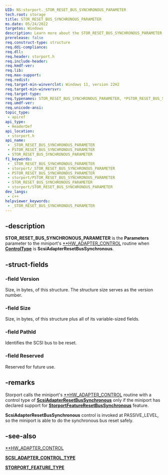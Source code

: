 ```yaml
---
UID: NS:storport._STOR_RESET_BUS_SYNCHRONOUS_PARAMETER
tech.root: storage
title: STOR_RESET_BUS_SYNCHRONOUS_PARAMETER
ms.date: 05/24/2022
targetos: Windows
description: Learn more about the STOR_RESET_BUS_SYNCHRONOUS_PARAMETER structure.
prerelease: false
req.construct-type: structure
req.ddi-compliance: 
req.dll: 
req.header: storport.h
req.include-header: 
req.kmdf-ver: 
req.lib: 
req.max-support: 
req.redist: 
req.target-min-winverclnt: Windows 11, version 22H2
req.target-min-winversvr: 
req.target-type: 
req.typenames: STOR_RESET_BUS_SYNCHRONOUS_PARAMETER, *PSTOR_RESET_BUS_SYNCHRONOUS_PARAMETER
req.umdf-ver: 
req.unicode-ansi: 
topic_type:
 - apiref
api_type:
 - HeaderDef
api_location:
 - storport.h
api_name:
 - _STOR_RESET_BUS_SYNCHRONOUS_PARAMETER
 - PSTOR_RESET_BUS_SYNCHRONOUS_PARAMETER
 - STOR_RESET_BUS_SYNCHRONOUS_PARAMETER
f1_keywords:
 - _STOR_RESET_BUS_SYNCHRONOUS_PARAMETER
 - storport/_STOR_RESET_BUS_SYNCHRONOUS_PARAMETER
 - PSTOR_RESET_BUS_SYNCHRONOUS_PARAMETER
 - storport/PSTOR_RESET_BUS_SYNCHRONOUS_PARAMETER
 - STOR_RESET_BUS_SYNCHRONOUS_PARAMETER
 - storport/STOR_RESET_BUS_SYNCHRONOUS_PARAMETER
dev_langs:
 - c++
helpviewer_keywords:
 - _STOR_RESET_BUS_SYNCHRONOUS_PARAMETER
---
```


## -description

**STOR_RESET_BUS_SYNCHRONOUS_PARAMETER** is the **Parameters** parameter to the miniport's [**HW_ADAPTER_CONTROL](nc-storport-hw_adapter_control.md) routine when [**ControlType**](ne-storport-scsi_adapter_control_type.md) is **ScsiAdapterResetBusSynchronous**.

## -struct-fields

### -field Version

Size, in bytes, of this structure. The structure size serves as the version number.

### -field Size

Size, in bytes, of this structure plus all of its variable-sized fields.

### -field PathId

Identifies the SCSI bus to be reset.

### -field Reserved

Reserved for future use.

## -remarks

Storport calls the miniport's [**HW_ADAPTER_CONTROL](nc-storport-hw_adapter_control.md) routine with a control type of [**ScsiAdapterResetBusSynchronous**](ne-storport-scsi_adapter_control_type.md) only if the miniport has declared support for [**StorportFeatureResetBusSynchronous**](ne-storport-storport_feature_type.md) feature.

**ScsiAdapterResetBusSynchronous** control is invoked at PASSIVE_LEVEL, so the miniport is able to do the synchronous bus reset safely.

## -see-also

[**HW_ADAPTER_CONTROL](nc-storport-hw_adapter_control.md)

[**SCSI_ADAPTER_CONTROL_TYPE**](ne-storport-scsi_adapter_control_type.md)

[**STORPORT_FEATURE_TYPE**](ne-storport-storport_feature_type.md)
